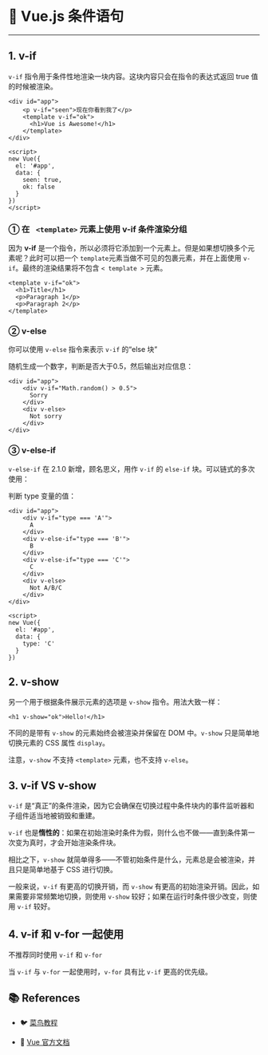 # 🚧 Vue.js 条件语句

---

## 1. v-if
`v-if` 指令用于条件性地渲染一块内容。这块内容只会在指令的表达式返回 true 值的时候被渲染。

```vue
<div id="app">
    <p v-if="seen">现在你看到我了</p>
    <template v-if="ok">
      <h1>Vue is Awesome!</h1>
    </template>
</div>
    
<script>
new Vue({
  el: '#app',
  data: {
    seen: true,
    ok: false
  }
})
</script>
```

### ① 在 ` <template>`  元素上使用 v-if  条件渲染分组
因为 **v-if** 是一个指令，所以必须将它添加到一个元素上。但是如果想切换多个元素呢？此时可以把一个 `template`元素当做不可见的包裹元素，并在上面使用 `v-if`。最终的渲染结果将不包含 `< template >` 元素。

```vue
<template v-if="ok">
  <h1>Title</h1>
  <p>Paragraph 1</p>
  <p>Paragraph 2</p>
</template>
```

### ② v-else
你可以使用 `v-else` 指令来表示 `v-if` 的“else 块”

随机生成一个数字，判断是否大于0.5，然后输出对应信息：

```vue
<div id="app">
    <div v-if="Math.random() > 0.5">
      Sorry
    </div>
    <div v-else>
      Not sorry
    </div>
</div>
```

### ③ v-else-if
`v-else-if` 在 2.1.0 新增，顾名思义，用作 `v-if` 的 `else-if` 块。可以链式的多次使用：

判断 type 变量的值：

```vue
<div id="app">
    <div v-if="type === 'A'">
      A
    </div>
    <div v-else-if="type === 'B'">
      B
    </div>
    <div v-else-if="type === 'C'">
      C
    </div>
    <div v-else>
      Not A/B/C
    </div>
</div>
    
<script>
new Vue({
  el: '#app',
  data: {
    type: 'C'
  }
})
```

## 2. v-show
另一个用于根据条件展示元素的选项是 `v-show` 指令。用法大致一样：
```vue
<h1 v-show="ok">Hello!</h1>
```
不同的是带有 `v-show` 的元素始终会被渲染并保留在 DOM 中。`v-show` 只是简单地切换元素的 CSS 属性 `display`。

注意，`v-show` 不支持 `<template>` 元素，也不支持 `v-else`。

## 3. v-if VS v-show
`v-if` 是“真正”的条件渲染，因为它会确保在切换过程中条件块内的事件监听器和子组件适当地被销毁和重建。

`v-if` 也是**惰性的**：如果在初始渲染时条件为假，则什么也不做——直到条件第一次变为真时，才会开始渲染条件块。

相比之下，`v-show` 就简单得多——不管初始条件是什么，元素总是会被渲染，并且只是简单地基于 CSS 进行切换。

一般来说，`v-if` 有更高的切换开销，而 `v-show` 有更高的初始渲染开销。因此，如果需要非常频繁地切换，则使用 `v-show` 较好；如果在运行时条件很少改变，则使用 `v-if` 较好。

## 4. v-if 和 v-for 一起使用
不推荐同时使用 `v-if` 和 `v-for`

当 `v-if` 与 `v-for` 一起使用时，`v-for` 具有比 `v-if` 更高的优先级。

## 📚 References

- 🐦 [菜鸟教程](https://www.runoob.com/vue2)

- 📘 [Vue 官方文档](https://cn.vuejs.org/v2/guide)